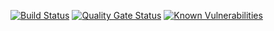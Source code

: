 [![Build Status](https://cloud.drone.io/api/badges/Riscue/drone-file-dump/status.svg)](https://cloud.drone.io/Riscue/drone-file-dump)
[![Quality Gate Status](https://sonarcloud.io/api/project_badges/measure?project=Riscue_drone-file-dump&metric=alert_status)](https://sonarcloud.io/dashboard?id=Riscue_drone-file-dump)
[![Known Vulnerabilities](https://snyk.io/test/github/Riscue/drone-file-dump/badge.svg?targetFile=package.json)](https://snyk.io/test/github/Riscue/drone-file-dump?targetFile=package.json)
